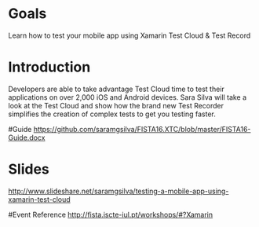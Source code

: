 # Goals

Learn how to test your mobile app using Xamarin Test Cloud & Test Record


# Introduction

Developers are able to take advantage Test Cloud time to test their applications on over 2,000 iOS and Android devices. Sara Silva will take a look at the Test Cloud and show how the brand new Test Recorder simplifies the creation of complex tests to get you testing faster.

#Guide
https://github.com/saramgsilva/FISTA16.XTC/blob/master/FISTA16-Guide.docx

# Slides
http://www.slideshare.net/saramgsilva/testing-a-mobile-app-using-xamarin-test-cloud

#Event Reference
http://fista.iscte-iul.pt/workshops/#?Xamarin
